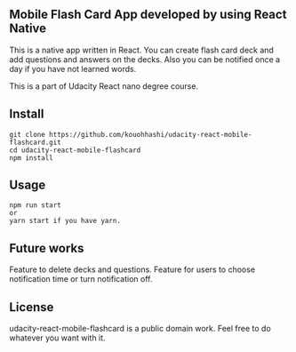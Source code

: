 ## Mobile Flash Card App developed by using React Native
This is a native app written in React.
You can create flash card deck and add questions and answers on the decks.
Also you can be notified once a day if you have not learned words.

This is a part of Udacity React nano degree course.

## Install
```
git clone https://github.com/kouohhashi/udacity-react-mobile-flashcard.git
cd udacity-react-mobile-flashcard
npm install
```

## Usage
```
npm run start  
or  
yarn start if you have yarn.

```

## Future works
Feature to delete decks and questions.
Feature for users to choose notification time or turn notification off.


## License
udacity-react-mobile-flashcard is a public domain work. Feel free to do whatever you want with it.
